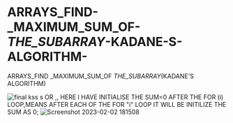 # ARRAYS_FIND-_MAXIMUM_SUM_OF-_THE_SUBARRAY_-KADANE-S-ALGORITHM-
ARRAYS_FIND _MAXIMUM_SUM_OF _THE_SUBARRAY_(KADANE'S ALGORITHM)

![final kss s ](https://user-images.githubusercontent.com/115396834/216331155-703f4e7e-eedf-4425-a50e-86d032f60f67.png)
OR ,, HERE I HAVE INITIALISE THE SUM=0 AFTER THE FOR (i) LOOP,MEANS AFTER EACH OF THE FOR "i" LOOP IT WILL BE INITILIZE THE SUM AS 0;
![Screenshot 2023-02-02 181508](https://user-images.githubusercontent.com/115396834/216331273-c68be368-c7aa-4e14-a551-2bdbf1f256cd.png)
